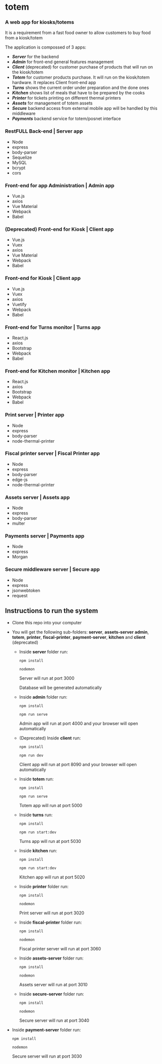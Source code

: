 # totem

### A web app for kiosks/totems

It is a requirement from a fast food owner to allow
customers to buy food from a kiosk/totem

The application is compossed of 3 apps:

- **_Server_** for the backend
- **_Admin_** for front-end general features management
- **_Client_** (deprecated) for customer purchase of products that will run on the kiosk/totem
- **_Totem_** for customer products purchase. It will run on the kiosk/totem hardware. It replaces Client front-end app
- **_Turns_** shows the current order under preparation and the done ones
- **_Kitchen_** shows list of meals that have to be prepared by the cooks
- **_Printer_** for tickets printing on different thermal printers
- **_Assets_** for management of totem assets
- **_Secure_** backend access from external mobile app will be handled by this middleware
- **_Payments_** backend service for totem/posnet interface


### RestFULL Back-end | Server app

- Node
- express
- body-parser
- Sequelize
- MySQL
- bcrypt
- cors

### Front-end for app Administration | Admin app

- Vue.js
- axios
- Vue Material
- Webpack
- Babel

### (Deprecated) Front-end for Kiosk | Client app

- Vue.js
- Vuex
- axios
- Vue Material
- Webpack
- Babel

### Front-end for Kiosk | Client app

- Vue.js
- Vuex
- axios
- Vuetify
- Webpack
- Babel

### Front-end for Turns monitor | Turns app

- React.js
- axios
- Bootstrap
- Webpack
- Babel

### Front-end for Kitchen monitor | Kitchen app

- React.js
- axios
- Bootstrap
- Webpack
- Babel

### Print server | Printer app

- Node
- express
- body-parser
- node-thermal-printer

### Fiscal printer server | Fiscal Printer app

- Node
- express
- body-parser
- edge-js
- node-thermal-printer

### Assets server | Assets app

- Node
- express
- body-parser
- multer

### Payments server | Payments app

- Node
- express
- Morgan

### Secure middleware server | Secure app

- Node
- express
- jsonwebtoken
- request

## Instructions to run the system

- Clone this repo into your computer
- You will get the following sub-folders: **server**, **assets-server** **admin**, **totem**, **printer**, **fiscal-printer**, **payment-server**, **kitchen** and **client** (deprecated)

  - Inside **server** folder run:

    `npm install`

    `nodemon`

    Server will run at port 3000

    Database will be generated automatically

  - Inside **admin** folder run:

    `npm install`

    `npm run serve`

    Admin app will run at port 4000 and your browser will open automatically

  - (Deprecated) Inside **client** run:

    `npm install`

    `npm run dev`

    Client app will run at port 8090 and your browser will open automatically

  - Inside **totem** run:

    `npm install`

    `npm run serve`

    Totem app will run at port 5000

  - Inside **turns** run:

    `npm install`

    `npm run start:dev`

    Turns app will run at port 5030

  - Inside **kitchen** run:

    `npm install`

    `npm run start:dev`

    Kitchen app will run at port 5020

  - Inside **printer** folder run:

    `npm install`

    `nodemon`

    Print server will run at port 3020

  - Inside **fiscal-printer** folder run:

    `npm install`

    `nodemon`

    Fiscal printer server will run at port 3060

  - Inside **assets-server** folder run:

    `npm install`

    `nodemon`

    Assets server will run at port 3010

  - Inside **secure-server** folder run:

    `npm install`

    `nodemon`

    Secure server will run at port 3040

- Inside **payment-server** folder run:

    `npm install`

    `nodemon`

    Secure server will run at port 3030
